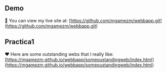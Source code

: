 ## Demo 
🦷 You can view my live site at: [https://github.com/mgamezm/webbapp.git] (https://github.com/mgamezm/webbapp.git)

## Practica1
❤ Here are some outstanding webs that I really like: [https://mgamezm.github.io/webbapp/someoustandingweb/index.html] (https://mgamezm.github.io/webbapp/someoustandingweb/index.html)
